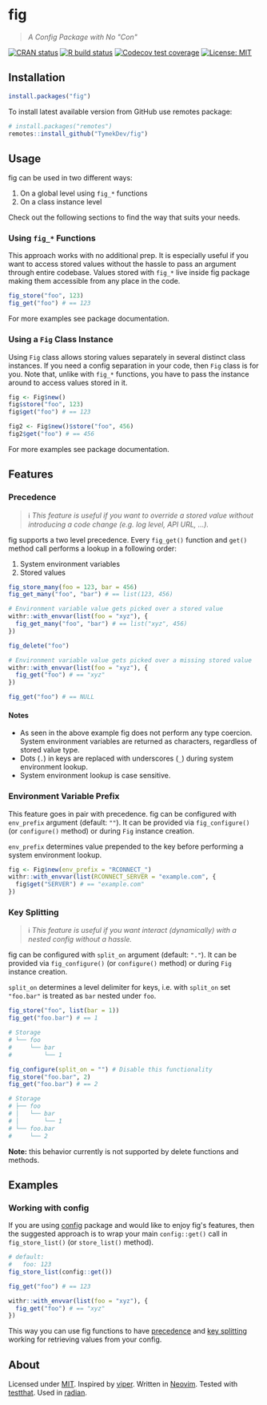 # fig
> _A Config Package with No "Con"_

<!-- badges: start -->
[![CRAN status](https://www.r-pkg.org/badges/version/fig)](https://cran.r-project.org/package=fig)
[![R build status](https://github.com/TymekDev/fig/workflows/R-CMD-check/badge.svg)](https://github.com/TymekDev/fig/actions)
[![Codecov test coverage](https://codecov.io/gh/TymekDev/fig/branch/main/graph/badge.svg)](https://app.codecov.io/gh/TymekDev/fig?branch=main)
[![License: MIT](https://img.shields.io/badge/License-MIT-blue.svg)][MIT]
<!-- badges: end -->


## Installation
```r
install.packages("fig")
```

To install latest available version from GitHub use remotes package:
```r
# install.packages("remotes")
remotes::install_github("TymekDev/fig")
```


## Usage
fig can be used in two different ways:
1. On a global level using `fig_*` functions
1. On a class instance level

Check out the following sections to find the way that suits your needs.

### Using `fig_*` Functions
This approach works with no additional prep. It is especially useful if you want
to access stored values without the hassle to pass an argument through entire
codebase. Values stored with `fig_*` live inside fig package making them
accessible from any place in the code.

```r
fig_store("foo", 123)
fig_get("foo") # == 123
```
For more examples see package documentation.

### Using a `Fig` Class Instance
Using `Fig` class allows storing values separately in several distinct class
instances. If you need a config separation in your code, then `Fig` class is for you.
Note that, unlike with `fig_*` functions, you have to pass the instance around
to access values stored in it.

```r
fig <- Fig$new()
fig$store("foo", 123)
fig$get("foo") # == 123

fig2 <- Fig$new()$store("foo", 456)
fig2$get("foo") # == 456
```
For more examples see package documentation.


## Features
### Precedence
> :information_source: _This feature is useful if you want to override a stored
> value without introducing a code change (e.g. log level, API URL, ...)._

fig supports a two level precedence. Every `fig_get()` function and `get()`
method call performs a lookup in a following order:
1. System environment variables
1. Stored values

```r
fig_store_many(foo = 123, bar = 456)
fig_get_many("foo", "bar") # == list(123, 456)

# Environment variable value gets picked over a stored value
withr::with_envvar(list(foo = "xyz"), {
  fig_get_many("foo", "bar") # == list("xyz", 456)
})

fig_delete("foo")

# Environment variable value gets picked over a missing stored value
withr::with_envvar(list(foo = "xyz"), {
  fig_get("foo") # == "xyz"
})

fig_get("foo") # == NULL
```

#### Notes
- As seen in the above example fig does not perform any type coercion. System
  environment variables are returned as characters, regardless of stored value
  type.
- Dots (`.`) in keys are replaced with underscores (`_`) during system
  environment lookup.
- System environment lookup is case sensitive.

### Environment Variable Prefix
This feature goes in pair with precedence. fig can be configured with
`env_prefix` argument (default: `""`). It can be provided via `fig_configure()`
(or `configure()` method) or during `Fig` instance creation.

`env_prefix` determines value prepended to the key before performing a system
environment lookup.

```r
fig <- Fig$new(env_prefix = "RCONNECT_")
withr::with_envvar(list(RCONNECT_SERVER = "example.com", {
  fig$get("SERVER") # == "example.com"
})
```

### Key Splitting
> :information_source: _This feature is useful if you want interact
> (dynamically) with a nested config without a hassle._

fig can be configured with `split_on` argument (default: `"."`). It can be
provided via `fig_configure()` (or `configure()` method) or during `Fig`
instance creation.

`split_on` determines a level delimiter for keys, i.e. with `split_on` set
`"foo.bar"` is treated as `bar` nested under `foo`.

```r
fig_store("foo", list(bar = 1))
fig_get("foo.bar") # == 1

# Storage
# └── foo
#     └── bar
#         └── 1

fig_configure(split_on = "") # Disable this functionality
fig_store("foo.bar", 2)
fig_get("foo.bar") # == 2

# Storage
# ├── foo
# │   └── bar
# │       └── 1
# └── foo.bar
#     └── 2
```

**Note:** this behavior currently is not supported by delete functions and
methods.


## Examples
### Working with config
If you are using [config](https://github.com/rstudio/config) package and would
like to enjoy fig's features, then the suggested approach is to wrap your main
`config::get()` call in `fig_store_list()` (or `store_list()` method).

```r
# default:
#   foo: 123
fig_store_list(config::get())

fig_get("foo") # == 123

withr::with_envvar(list(foo = "xyz"), {
  fig_get("foo") # == "xyz"
})
```

This way you can use fig functions to have [precedence](#precedence) and [key
splitting](#key-splitting) working for retrieving values from your config.


<!--
## Contributing
TODO
-->


## About
Licensed under [MIT].
Inspired by [viper](https://github.com/spf13/viper).
Written in [Neovim](https://github.com/neovim/neovim).
Tested with [testthat](https://github.com/r-lib/testthat).
Used in [radian](https://github.com/randy3k/radian).


<!-- Links -->
[MIT]: https://opensource.org/licenses/MIT
